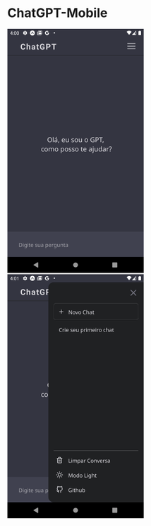 # ChatGPT-Mobile
<img src="github/assets/home.png" height="550"/> <img src="github/assets/modal.png" height="550"/>
